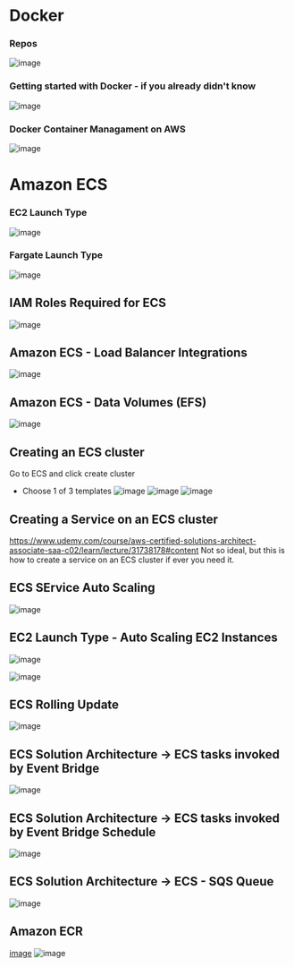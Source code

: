 # Docker
### Repos
![image](https://user-images.githubusercontent.com/43883264/166328368-1644104d-418a-4a1d-a61e-cfbd1b862010.png)
### Getting started with Docker - if you already didn't know
![image](https://user-images.githubusercontent.com/43883264/166328747-feb52cd1-0ddc-4c8c-9b3f-0269ddf2dd18.png)
### Docker Container Managament on AWS
![image](https://user-images.githubusercontent.com/43883264/166328872-14793c72-f70f-485b-97dd-802db3c8fa87.png)

# Amazon ECS
### EC2 Launch Type
![image](https://user-images.githubusercontent.com/43883264/166329113-2ebcaca6-f3f7-45b9-97b7-ecd0c7e8586c.png)

### Fargate Launch Type
![image](https://user-images.githubusercontent.com/43883264/166394920-f47cc022-bd04-49b9-80e5-70f2d5ba36a8.png)

## IAM Roles Required for ECS
![image](https://user-images.githubusercontent.com/43883264/166571647-7527143a-b1a5-4b62-9d2b-8e91591c1dbd.png)

## Amazon ECS - Load Balancer Integrations
![image](https://user-images.githubusercontent.com/43883264/166571816-f9877c16-c053-4e53-ba39-54151f495f40.png)

## Amazon ECS - Data Volumes (EFS)
![image](https://user-images.githubusercontent.com/43883264/166572007-83e02203-a73e-4c55-bdf4-7f1d35f13e75.png)

## Creating an ECS cluster
Go to ECS and click create cluster
- Choose 1 of 3 templates
![image](https://user-images.githubusercontent.com/43883264/166573102-0348a558-fee0-4bee-8fb6-be686731efd5.png)
![image](https://user-images.githubusercontent.com/43883264/166573186-2c45ee65-8c04-4e54-bafa-ba6c6decc165.png)
![image](https://user-images.githubusercontent.com/43883264/166573205-9a511ca0-30f1-4c48-9d7f-f4872b95a5dd.png)

## Creating a Service on an ECS cluster
https://www.udemy.com/course/aws-certified-solutions-architect-associate-saa-c02/learn/lecture/31738178#content
Not so ideal, but this is how to create a service on an ECS cluster if ever you need it.

## ECS SErvice Auto Scaling
![image](https://user-images.githubusercontent.com/43883264/166611938-85a88bd3-5517-4a96-826d-6ff7c23c3447.png)

## EC2 Launch Type - Auto Scaling EC2 Instances
![image](https://user-images.githubusercontent.com/43883264/166612055-64af99f0-6bc8-4bca-9906-36ecce1e79f8.png)

![image](https://user-images.githubusercontent.com/43883264/166612137-4fdbaa16-c5b4-44a8-bbbd-f3eed3b71ab5.png)

## ECS Rolling Update
![image](https://user-images.githubusercontent.com/43883264/166612302-75e8ee6b-f261-4923-93fe-016671d63647.png)

## ECS Solution Architecture -> ECS tasks invoked by Event Bridge
![image](https://user-images.githubusercontent.com/43883264/166612648-001a5096-3745-4be2-ab56-a0b0a207fe46.png)

## ECS Solution Architecture -> ECS tasks invoked by Event Bridge Schedule
![image](https://user-images.githubusercontent.com/43883264/166612712-e15083d4-2a01-4096-965c-f8a30704c495.png)

## ECS Solution Architecture -> ECS - SQS Queue
![image](https://user-images.githubusercontent.com/43883264/166612784-30eedfd1-b416-4698-b9b9-2b973890d296.png)

## Amazon ECR
[image](https://user-images.githubusercontent.com/43883264/166612883-d0a1cd5b-1320-4e44-afc7-86f52202f02f.png)
![image](https://user-images.githubusercontent.com/43883264/166612903-618d1c4d-a0b7-4727-8bad-3ae94ff06ced.png)


